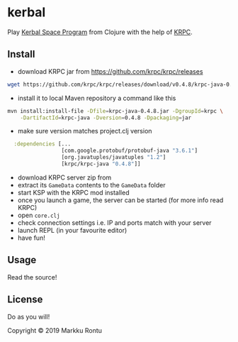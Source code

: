# kerbal

Play [Kerbal Space Program](https://www.kerbalspaceprogram.com/) from Clojure with the help of [KRPC](https://github.com/krpc/krpc).

## Install

- download KRPC jar from https://github.com/krpc/krpc/releases

```sh
wget https://github.com/krpc/krpc/releases/download/v0.4.8/krpc-java-0.4.8.jar
```

- install it to local Maven repository a command like this
```sh
mvn install:install-file -Dfile=krpc-java-0.4.8.jar -DgroupId=krpc \
    -DartifactId=krpc-java -Dversion=0.4.8 -Dpackaging=jar
```

- make sure version matches project.clj version
```clj
  :dependencies [...
                 [com.google.protobuf/protobuf-java "3.6.1"]
                 [org.javatuples/javatuples "1.2"]
                 [krpc/krpc-java "0.4.8"]]
```

- download KRPC server zip from 
- extract its `GameData` contents to the `GameData` folder
- start KSP with the KRPC mod installed
- once you launch a game, the server can be started (for more info read KRPC)
- open `core.clj`
- check connection settings i.e. IP and ports match with your server
- launch REPL (in your favourite editor)
- have fun!

## Usage

Read the source!

## License

Do as you will!

Copyright © 2019 Markku Rontu
